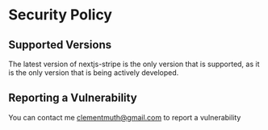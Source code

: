 # Security Policy

## Supported Versions

The latest version of nextjs-stripe is the only version that is supported, as it is the only version that is being actively developed.

## Reporting a Vulnerability

You can contact me [clementmuth@gmail.com](mailto:clementmuth@gmail.com) to report a vulnerability
